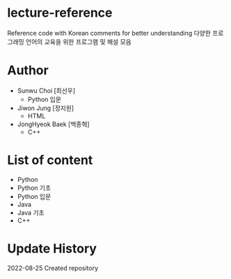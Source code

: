 # lecture-reference
Reference code with Korean comments for better understanding
다양한 프로그래밍 언어의 교육을 위한 프로그램 및 해설 모음

# Author
* Sunwu Choi [최선우]
  * Python 입문
* Jiwon Jung [정지원]
  * HTML
* JongHyeok Baek [백종혁]
  * C++

# List of content 
+ Python
 + Python 기초
 + Python 입문
+ Java
 + Java 기초
+ C++

# Update History
2022-08-25 Created repository
